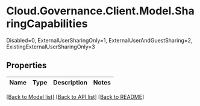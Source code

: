 # Cloud.Governance.Client.Model.SharingCapabilities
Disabled=0, ExternalUserSharingOnly=1, ExternalUserAndGuestSharing=2, </br>ExistingExternalUserSharingOnly=3
## Properties

Name | Type | Description | Notes
------------ | ------------- | ------------- | -------------

[[Back to Model list]](../README.md#documentation-for-models) [[Back to API list]](../README.md#documentation-for-api-endpoints) [[Back to README]](../README.md)

